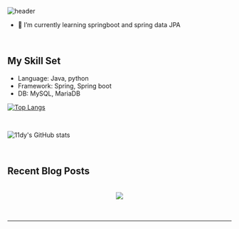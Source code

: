 ![header](https://capsule-render.vercel.app/api?type=waving&color=auto&height=300&section=header&text=안녕하세요!&fontSize=50&descFontSize=20)

- 🌱 I’m currently learning springboot and spring data JPA  
  

<br/>  

## My Skill Set 
- Language: Java, python
- Framework: Spring, Spring boot
- DB: MySQL, MariaDB

[![Top Langs](https://github-readme-stats.vercel.app/api/top-langs/?username=11dy&layout=compact)](https://github.com/11dy/github-readme-stats)

<br/> 

![11dy's GitHub stats](https://github-readme-stats.vercel.app/api?username=11dy&show_icons=true&theme=tokyonight)

<br/>

## Recent Blog Posts  


<br/> 
<div align="center">
<a href="https://velog.io/@11dy"><img src="https://img.shields.io/badge/Tech blog-20C997?style=flat-square&logo=Velog&&logoColor=white"/>
</a>
</div> 
<br/>  


<br />

----
